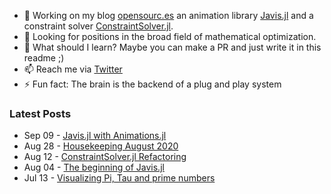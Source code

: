 - 🔭 Working on my blog [opensourc.es](https://opensourc.es) an animation library [Javis.jl](https://github.com/Wikunia/Javis.jl) and a constraint solver [ConstraintSolver.jl](https://github.com/Wikunia/ConstraintSolver.jl).
- 👀 Looking for positions in the broad field of mathematical optimization.
- 🌱 What should I learn? Maybe you can make a PR and just write it in this readme ;)
- 📫 Reach me via [Twitter](https://twitter.com/Wikunia_de)
- ⚡ Fun fact: The brain is the backend of a plug and play system 

### Latest Posts
<!-- feed start -->
- Sep 09 - [Javis.jl with Animations.jl](https://opensourc.es/blog/2020-09-09-javis-animations/index.html)
- Aug 28 - [Housekeeping August 2020](https://opensourc.es/blog/2020-08-28-housekeeping-august-2020/index.html)
- Aug 12 - [ConstraintSolver.jl Refactoring](https://opensourc.es/blog/2020-08-12-constraint-solver-refactoring/index.html)
- Aug 04 - [The beginning of Javis.jl](https://opensourc.es/blog/2020-08-04-javis-beginning/index.html)
- Jul 13 - [Visualizing Pi, Tau and prime numbers](https://opensourc.es/blog/2020-07-13-visualizing-digits/index.html)
<!-- feed end -->